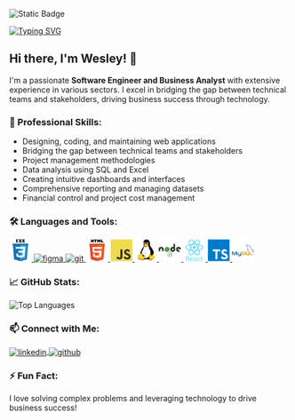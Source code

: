 
![Static Badge](https://img.shields.io/badge/Status-Portfolio_in_Development-64FF1FFF)

[![Typing SVG](https://readme-typing-svg.demolab.com?font=Fira+Code&pause=1000&color=F7F7F7&width=435&lines=Software+Engineer+%7C+Business+Analyst+%7C+Technology+Enthusiast)](https://git.io/typing-svg)

## Hi there, I'm Wesley! 👋

I'm a passionate **Software Engineer and Business Analyst** with extensive experience in various sectors. I excel in bridging the gap between technical teams and stakeholders, driving business success through technology.

### 🌟 Professional Skills:

- Designing, coding, and maintaining web applications
- Bridging the gap between technical teams and stakeholders
- Project management methodologies
- Data analysis using SQL and Excel
- Creating intuitive dashboards and interfaces
- Comprehensive reporting and managing datasets
- Financial control and project cost management

### 🛠️ Languages and Tools:

<p align="left">
  <a href="https://www.w3schools.com/css/" target="_blank" rel="noreferrer">
    <img src="https://raw.githubusercontent.com/devicons/devicon/master/icons/css3/css3-original-wordmark.svg" alt="css3" width="40" height="40"/>
  </a>
  <a href="https://www.figma.com/" target="_blank" rel="noreferrer">
    <img src="https://www.vectorlogo.zone/logos/figma/figma-icon.svg" alt="figma" width="40" height="40"/>
  </a>
  <a href="https://git-scm.com/" target="_blank" rel="noreferrer">
    <img src="https://www.vectorlogo.zone/logos/git-scm/git-scm-icon.svg" alt="git" width="40" height="40"/>
  </a>
  <a href="https://www.w3.org/html/" target="_blank" rel="noreferrer">
    <img src="https://raw.githubusercontent.com/devicons/devicon/master/icons/html5/html5-original-wordmark.svg" alt="html5" width="40" height="40"/>
  </a>
  <a href="https://developer.mozilla.org/en-US/docs/Web/JavaScript" target="_blank" rel="noreferrer">
    <img src="https://raw.githubusercontent.com/devicons/devicon/master/icons/javascript/javascript-original.svg" alt="javascript" width="40" height="40"/>
  </a>
  <a href="https://www.linux.org/" target="_blank" rel="noreferrer">
    <img src="https://raw.githubusercontent.com/devicons/devicon/master/icons/linux/linux-original.svg" alt="linux" width="40" height="40"/>
  </a>
  <a href="https://nodejs.org" target="_blank" rel="noreferrer">
    <img src="https://raw.githubusercontent.com/devicons/devicon/master/icons/nodejs/nodejs-original-wordmark.svg" alt="nodejs" width="40" height="40"/>
  </a>
  <a href="https://reactjs.org/" target="_blank" rel="noreferrer">
    <img src="https://raw.githubusercontent.com/devicons/devicon/master/icons/react/react-original-wordmark.svg" alt="react" width="40" height="40"/>
  </a>
  <a href="https://www.typescriptlang.org/" target="_blank" rel="noreferrer">
    <img src="https://raw.githubusercontent.com/devicons/devicon/master/icons/typescript/typescript-original.svg" alt="typescript" width="40" height="40"/>
  </a>
  <a href="https://www.mysql.com/" target="_blank" rel="noreferrer">
    <img src="https://raw.githubusercontent.com/devicons/devicon/master/icons/mysql/mysql-original-wordmark.svg" alt="mysql" width="40" height="40"/>
  </a>
</p>

### 📈 GitHub Stats:

<p align="left">
  
  <img src="https://github-readme-stats.vercel.app/api/top-langs/?username=wharuo&layout=compact&theme=radical" alt="Top Languages" />
</p>



### 📫 Connect with Me:

<p align="left">
  <a href="https://linkedin.com/in/your-profile" target="blank">
    <img align="center" src="https://cdn.jsdelivr.net/npm/simple-icons@v3/icons/linkedin.svg" alt="linkedin" height="30" width="40" />
  </a>
  <a href="https://github.com/wharuo" target="blank">
    <img align="center" src="https://cdn.jsdelivr.net/npm/simple-icons@v3/icons/github.svg" alt="github" height="30" width="40" />
  </a>
</p>

### ⚡ Fun Fact:

I love solving complex problems and leveraging technology to drive business success!










